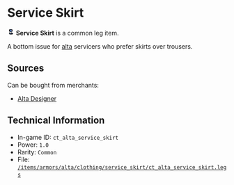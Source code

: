 # Service Skirt

<img src="https://raw.githubusercontent.com/Ceterai/Enternia/main/items/armors/alta/clothing/service_skirt/icon.png" alt="Service Skirt icon" loading="lazy" height=16px width="auto" /> **Service Skirt** is a common leg item.

A bottom issue for [alta](https://ceterai.github.io/MyEnternia/Wiki/Tags/Alta) servicers who prefer skirts over trousers.

## Sources

Can be bought from merchants:

- [Alta Designer](https://ceterai.github.io/MyEnternia/Wiki/AltaDesigner)

## Technical Information

- In-game ID: `ct_alta_service_skirt`
- Power: `1.0`
- Rarity: `Common`
- File: [`/items/armors/alta/clothing/service_skirt/ct_alta_service_skirt.legs`](https://github.com/Ceterai/Enternia/blob/main/items/armors/alta/clothing/service_skirt/ct_alta_service_skirt.legs)
